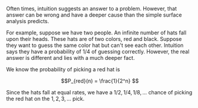 
Often times, intuition suggests an answer to a problem. However, that answer
can be wrong and have a deeper cause than the simple surface analysis predicts.

For example, suppose we have two people. An infinite number of hats fall upon
their heads. These hats are of two colors, red and black. Suppose they want to
guess the same color hat but can't see each other. Intuition says they have a
probability of $1/4$ of guessing correctly. However, the real answer is
different and lies with a much deeper fact.

<!--include image here-->

We know the probability of picking a red hat is 

$$P_{red}(n) = \frac{1}{2^n} $$

Since the hats fall at equal rates, we have a $1/2, 1/4, 1/8, \ldots$ chance
of picking the red hat on the $1,2, 3,\ldots$ pick.





